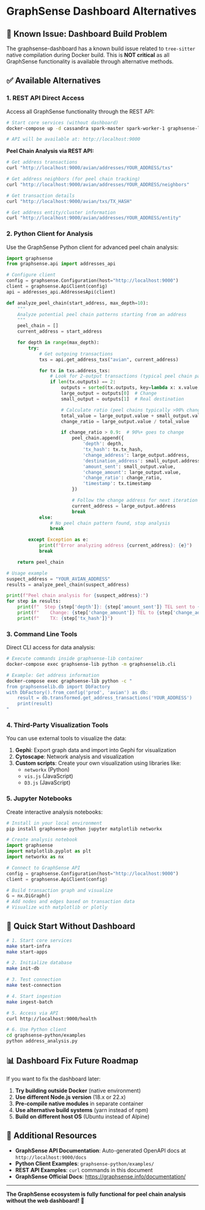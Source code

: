 # GraphSense Dashboard Alternatives

## 🚨 Known Issue: Dashboard Build Problem

The graphsense-dashboard has a known build issue related to `tree-sitter` native compilation during Docker build. This is **NOT critical** as all GraphSense functionality is available through alternative methods.

## ✅ Available Alternatives

### **1. REST API Direct Access**

Access all GraphSense functionality through the REST API:

```bash
# Start core services (without dashboard)
docker-compose up -d cassandra spark-master spark-worker-1 graphsense-lib graphsense-rest

# API will be available at: http://localhost:9000
```

**Peel Chain Analysis via REST API:**

```bash
# Get address transactions
curl "http://localhost:9000/avian/addresses/YOUR_ADDRESS/txs"

# Get address neighbors (for peel chain tracking)
curl "http://localhost:9000/avian/addresses/YOUR_ADDRESS/neighbors"

# Get transaction details
curl "http://localhost:9000/avian/txs/TX_HASH"

# Get address entity/cluster information
curl "http://localhost:9000/avian/addresses/YOUR_ADDRESS/entity"
```

### **2. Python Client for Analysis**

Use the GraphSense Python client for advanced peel chain analysis:

```python
import graphsense
from graphsense.api import addresses_api

# Configure client
config = graphsense.Configuration(host="http://localhost:9000")
client = graphsense.ApiClient(config)
api = addresses_api.AddressesApi(client)

def analyze_peel_chain(start_address, max_depth=10):
    """
    Analyze potential peel chain patterns starting from an address
    """
    peel_chain = []
    current_address = start_address

    for depth in range(max_depth):
        try:
            # Get outgoing transactions
            txs = api.get_address_txs("avian", current_address)

            for tx in txs.address_txs:
                # Look for 2-output transactions (typical peel chain pattern)
                if len(tx.outputs) == 2:
                    outputs = sorted(tx.outputs, key=lambda x: x.value, reverse=True)
                    large_output = outputs[0]  # Change
                    small_output = outputs[1]  # Real destination

                    # Calculate ratio (peel chains typically >90% change)
                    total_value = large_output.value + small_output.value
                    change_ratio = large_output.value / total_value

                    if change_ratio > 0.9:  # 90%+ goes to change
                        peel_chain.append({
                            'depth': depth,
                            'tx_hash': tx.tx_hash,
                            'change_address': large_output.address,
                            'destination_address': small_output.address,
                            'amount_sent': small_output.value,
                            'change_amount': large_output.value,
                            'change_ratio': change_ratio,
                            'timestamp': tx.timestamp
                        })

                        # Follow the change address for next iteration
                        current_address = large_output.address
                        break
            else:
                # No peel chain pattern found, stop analysis
                break

        except Exception as e:
            print(f"Error analyzing address {current_address}: {e}")
            break

    return peel_chain

# Usage example
suspect_address = "YOUR_AVIAN_ADDRESS"
results = analyze_peel_chain(suspect_address)

print(f"Peel chain analysis for {suspect_address}:")
for step in results:
    print(f"  Step {step['depth']}: {step['amount_sent']} TEL sent to {step['destination_address']}")
    print(f"    Change: {step['change_amount']} TEL to {step['change_address']} ({step['change_ratio']:.1%})")
    print(f"    TX: {step['tx_hash']}")
```

### **3. Command Line Tools**

Direct CLI access for data analysis:

```bash
# Execute commands inside graphsense-lib container
docker-compose exec graphsense-lib python -m graphsenselib.cli

# Example: Get address information
docker-compose exec graphsense-lib python -c "
from graphsenselib.db import DbFactory
with DbFactory().from_config('prod', 'avian') as db:
    result = db.transformed.get_address_transactions('YOUR_ADDRESS')
    print(result)
"
```

### **4. Third-Party Visualization Tools**

You can use external tools to visualize the data:

1. **Gephi**: Export graph data and import into Gephi for visualization
2. **Cytoscape**: Network analysis and visualization
3. **Custom scripts**: Create your own visualization using libraries like:
   - `networkx` (Python)
   - `vis.js` (JavaScript)
   - `D3.js` (JavaScript)

### **5. Jupyter Notebooks**

Create interactive analysis notebooks:

```python
# Install in your local environment
pip install graphsense-python jupyter matplotlib networkx

# Create analysis notebook
import graphsense
import matplotlib.pyplot as plt
import networkx as nx

# Connect to GraphSense API
config = graphsense.Configuration(host="http://localhost:9000")
client = graphsense.ApiClient(config)

# Build transaction graph and visualize
G = nx.DiGraph()
# Add nodes and edges based on transaction data
# Visualize with matplotlib or plotly
```

## 🚀 Quick Start Without Dashboard

```bash
# 1. Start core services
make start-infra
make start-apps

# 2. Initialize database
make init-db

# 3. Test connection
make test-connection

# 4. Start ingestion
make ingest-batch

# 5. Access via API
curl http://localhost:9000/health

# 6. Use Python client
cd graphsense-python/examples
python address_analysis.py
```

## 📊 Dashboard Fix Future Roadmap

If you want to fix the dashboard later:

1. **Try building outside Docker** (native environment)
2. **Use different Node.js version** (18.x or 22.x)
3. **Pre-compile native modules** in separate container
4. **Use alternative build systems** (yarn instead of npm)
5. **Build on different host OS** (Ubuntu instead of Alpine)

## 🔗 Additional Resources

- **GraphSense API Documentation**: Auto-generated OpenAPI docs at `http://localhost:9000/docs`
- **Python Client Examples**: `graphsense-python/examples/`
- **REST API Examples**: `curl` commands in this document
- **GraphSense Official Docs**: https://graphsense.info/documentation/

---

**The GraphSense ecosystem is fully functional for peel chain analysis without the web dashboard!** 🚀
